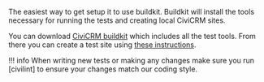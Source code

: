 The easiest way to get setup it to use buildkit. Buildkit will install the tools
necessary for running the tests and creating local CiviCRM sites.

You can download [CiviCRM buildkit](/tools/buildkit) which includes all the test tools.
From there you can create a test site using [these instructions][buildkit-create].

!!! info 
    When writing new tests or making any changes make sure you run [civilint] 
    to ensure your changes match our coding style.

[buildkit-create]: https://buildkit.civicrm.org/#/tutorials
